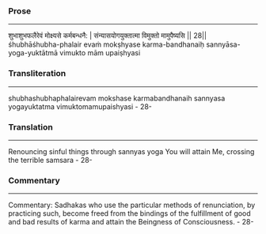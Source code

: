 ### Prose 
 --- 
शुभाशुभफलैरेवं मोक्ष्यसे कर्मबन्धनै: |
संन्यासयोगयुक्तात्मा विमुक्तो मामुपैष्यसि || 28||
śhubhāśhubha-phalair evaṁ mokṣhyase karma-bandhanaiḥ
sannyāsa-yoga-yuktātmā vimukto mām upaiṣhyasi

### Transliteration 
 --- 
shubhashubhaphalairevam mokshase karmabandhanaih sannyasa yogayuktatma vimuktomamupaishyasi - 28-

### Translation 
 --- 
Renouncing sinful things through sannyas yoga You will attain Me, crossing the terrible samsara - 28-

### Commentary 
 --- 
Commentary: Sadhakas who use the particular methods of renunciation, by practicing such, become freed from the bindings of the fulfillment of good and bad results of karma and attain the Beingness of Consciousness. - 28-